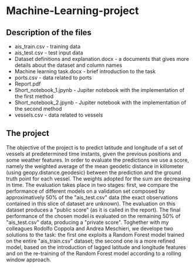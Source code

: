 # Machine-Learning-project

## Description of the files

   - ais_train.csv - training data       
   - ais_test.csv - test input data                 
   - Dataset definitions and explanation.docx - a documents that gives more details about the dataset and column names  
   - Machine learning task.docx - brief introduction to the task
   - ports.csv - data related to ports
   - Report.pdf
   - Short_notebook_1.jpynb - Jupiter notebook with the implementation of the first method
   - Short_notebook_2.jpynb - Jupiter notebook with the implementation of the second method
   - vessels.csv - data related to vessels      

## The project

The objective of the project is to predict latitude and longitude of a set of vessels at predetermined time instants, given the previous positions and some weather features. In order to evaluate the predictions we use a score, namely the weighted average of the mean geodetic distance in killometer (using geopy.distance.geodesic) between the prediction and the ground truth point for each vessel. The weights adopted for the sum are decreasing in time. The evaluation takes place in two stages: first, we compare the performance of different models on a validation set composed by approximatively 50% of the "ais_test.csv" data (the exact observations contained in this slice of dataset are unknown). The evaluation on this dataset produces a "public score" (as it is called in the report). The final performance of the chosen model is evaluated on the remaining 50% of "ais_test.csv" data, producing a "private score". Toghether with my colleagues Rodolfo Coppola and Andrea Meschieri, we develope two solutions to the task: the first one exploits a Random Forest model trained on the entire "ais_train.csv" dataset; the second one is a more refined model, based on the introduction of lagged latitude and longitude features and on the re-training of the Random Forest model according to a rolling window approach.
